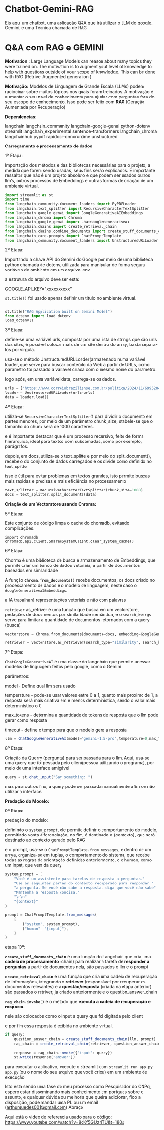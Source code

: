 # Chatbot-Gemini-RAG
Eis aqui um chatbot, uma aplicação Q&amp;A que irá utilizar o LLM do google, Gemini, e uma Técnica chamada de RAG
# Q&A com RAG e GEMINI

**Motivation** : Large Language Models can reason about many topics they were trained on. The motivation is to augment yout level of knowledge to help with questions outside of your scope of knowledge. This can be done with RAG (Retrivel Augmented generation )

**Motivação:** Modelos de Linguagem de Grande Escala (LLMs) podem raciocinar sobre muitos tópicos nos quais foram treinados. A motivação é aumentar o seu nível de conhecimento para ajudar com perguntas fora do seu escopo de conhecimento. Isso pode ser feito com **RAG** (Geração Aumentada por Recuperação)

**Dependencias**:

langchain
langchain_community
langchain-google-genai
python-dotenv
streamlit
langchain_experimental
sentence-transformers
langchain_chroma
langchainhub
pypdf
rapidocr-onnxruntime
unstructured

**Carregamento e processamento de dados**

1º Etapa:

 Importação dos métodos e das bibliotecas necessárias para o projeto, a  medida que forem sendo usadas, seus fins serão explicados. É importante ressaltar que não é um projeto absoluto e que podem ser usados outros llm’s, outros processos de Embeddings e outras formas de criação de um ambiente virtual.

```python
import streamlit as st
import time
from langchain_community.document_loaders import PyPDFLoader
from langchain.text_splitter import RecursiveCharacterTextSplitter
from langchain_google_genai import GoogleGenerativeAIEmbeddings
from langchain_chroma import Chroma
from langchain_google_genai import ChatGoogleGenerativeAI
from langchain.chains import create_retrieval_chain
from langchain.chains.combine_documents import create_stuff_documents_chain
from langchain_core.prompts import ChatPromptTemplate
from langchain_community.document_loaders import UnstructuredURLLoader

```

2º Etapa: 

Importando a chave API do Gemini do Google por meio de uma biblioteca python chamada de dotenv, utilizada para manipular de forma segura variáveis de ambiente em um arquivo .env

a estrutura do arquivo deve ser esta:

GOOGLE_API_KEY="xxxxxxxxxx”

`st.title()` foi usado apenas definir um titulo no ambiente virtual.

```python

st.title("RAG Application built on Gemini Model")
from dotenv import load_dotenv
load_dotenv()
```

3º Etapa:

define-se uma variável urls, composta por uma lista de strings que são urls dos sites, é possível colocar mais de um site dentro do array, basta separa-los por virgula.

usa-se o método UnstructuredURLLoader(armazenado numa variável loader, que serve para buscar conteúdo da Web a partir de URLs, como parametro foi passado a variável criada com o mesmo nome do parâmetro.

logo após, em uma variável data, carrega-se os dados.

```python
urls = ['https://www.correiobraziliense.com.br/politica/2024/11/6995204-mp-tcu-pede-suspensao-dos-salarios-de-bolsonaro-e-outros-militares.html']
loader = UnstructuredURLLoader(urls=urls)
data = loader.load()
```

4º Etapa: 

utiliza-se `RecursiveCharacterTextSplitter`() para dividir o documento em partes menores, por meio de um parâmetro chunk_size, stabele-se que o tamanho do chunk será de 1000 caracteres.

e é importante destacar que é um processo recursivo, feito de forma hierarquica, ideal para textos com subcamadas, como por exemplo, parágrafos.

depois, em docs, utiliza-se o text_splitte e por meio do split_document(), recebe o do conjunto de dados carregados e os divide como definido no text_splitte

isso é útil para evitar problemas em textos grandes, isto permite buscas mais rapidas e precisas e mais eficiência no processamento

```python
text_splitter = RecursiveCharacterTextSplitter(chunk_size=1000)
docs = text_splitter.split_documents(data)

```

**Criação de um Vectorstore usando Chroma:**

5º Etapa: 

Este conjunto de código limpa o cache do chomadb, evitando complicações.

```
import chromadb
chromadb.api.client.SharedSystemClient.clear_system_cache()
```

6º Etapa:

Chorma é uma biblioteca de busca e armazenamento de Embeddings, que permite criar um banco de dados vetoriais, a partir de documentos baseados em similaridade

A função **`Chroma.from_documents()`** recebe documentos, os docs criado no processamento de dados e o modelo de linguagem, neste caso o `GoogleGenerativeAIEmbeddings`. 

a IA trabalhará representações vetoriais e não com palavras

`retriever` as_retriver é uma função que busca em um vectorstore, pedações de documentos por similaridade semântica, e o `search_kwargs` serve para limitar a quantidade de documentos retornados com a query (busca)

```python
vectorstore = Chroma.from_documents(documents=docs, embedding=GoogleGenerativeAIEmbeddings(model="models/embedding-001"))

retriever = vectorstore.as_retriever(search_type="similarity", search_kwargs={"k": 10})
```

7º Etapa: 

`ChatGoogleGenerativeAI` é uma classe do langchain que permite acessar modelos de linguagem feitos pelo google, como o Gemini

parâmetros:

model - Define qual llm será usado

temperature - pode-se usar valores entre 0 a 1, quanto mais proximo de 1, a resposta será mais criativa em e menos determinística, sendo o valor mais determinístico o 0

max_tokens - determina a quantidade de tokens de resposta que o llm pode gerar como resposta

timeout - define o tempo para que o modelo gere a resposta

```jsx
llm = ChatGoogleGenerativeAI(model="gemini-1.5-pro",temperature=0,max_tokens=None,timeout=None)
```

8º Etapa:

Criação da Querry (pergunta) para ser passada para o llm. Aqui, usa-se uma query que foi pessada pelo client(pessoa utilizando o programa), por meio de uma interface amigável

```jsx
query = st.chat_input("Say something: ") 
```

mas para outros fins, a query pode ser passada manualmente afim de não utilizar a interface.

**Predação do Modelo:**

9ª Etapa: 

predação do modelo:

definindo o `system_prompt`, ele permite definir o comportamento do modelo, permitindo vasta diferenciação, no fim, é destinado o {contexto}, que será destinado ao contexto gerado pelo RAG

e o prompt, usa-se o `ChatPromptTemplate.from_messages`, e dentro de um arrya, organiza-se em tuplas, o comportamento do sistema, que recebe todas as regras de orientação definidas anteriormente, e o human, como um input, que vem da query

```jsx
system_prompt = (
    "Você é um assistente para tarefas de resposta a perguntas."
    "Use as seguintes partes do contexto recuperado para responder "
    "a pergunta. Se você não sabe a resposta, diga que você não sabe"
    "Mantenha a resposta concisa."
    "\n\n"
    "{context}"
)

prompt = ChatPromptTemplate.from_messages(
    [
        ("system", system_prompt),
        ("human", "{input}"),
    ]
)

```

etapa 10º: 

**`create_stuff_documents_chain`** é uma função do Langchain que cria uma **cadeia de processamento** (chain) para realizar a tarefa de **responder a perguntas** a partir de documentos
nela, são passados o llm e o prompt

**`create_retrieval_chain`** é uma função que cria uma cadeia de recuperação de informações, integrando o **retriever** (responsável por recuperar os documentos relevantes) e a **questão/resposta** (criada na etapa anterior)
são passados o retriver, ja criado anteriormente e o question_answer_chain

**`rag_chain.invoke()`** é o método que **executa a cadeia de recuperação e resposta**.

nele são colocados como o input a query que foi digitada pelo client

e por fim essa resposta é exibida no ambiente virtual.

```jsx
if query:
    question_answer_chain = create_stuff_documents_chain(llm, prompt)
    rag_chain = create_retrieval_chain(retriever, question_answer_chain)

    response = rag_chain.invoke({"input": query})
    st.write(response["answer"])
```

para executar o aplicativo, execute o streamlit com `streamlit run app.py app.py` (ou o nome do seu arquivo que você criou) em um ambiente de execução

Isto esta sendo uma fase do meu processo como Pesquisador do CNPq, espero estar disseminando mais conhecimento em portgues sobre o assunto, e qualquer dúvida ou melhoria que queira adicionar, fico a disposição, pode mandar uma PL ou um email (arthurguedes001@gmail.com) Abraço

Aqui está o video de referencia usado para o código:
https://www.youtube.com/watch?v=8cKf5GUz4TU&t=180s
